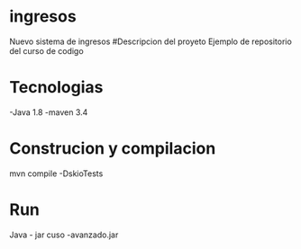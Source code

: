 # ingresos
Nuevo sistema de ingresos
#Descripcion del proyeto
Ejemplo de repositorio del curso de codigo

# Tecnologias
-Java 1.8
-maven 3.4

#  Construcion y compilacion
mvn compile -DskioTests

#  Run
Java - jar cuso -avanzado.jar
